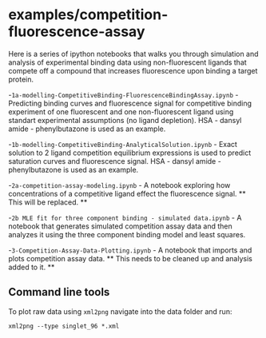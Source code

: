 # examples/competition-fluorescence-assay

Here is a series of ipython notebooks that walks you through simulation and analysis of experimental binding data using non-fluorescent ligands that compete off a compound that increases fluorescence upon binding a target protein.

-`1a-modelling-CompetitiveBinding-FluorescenceBindingAssay.ipynb` - Predicting binding curves and fluorescence signal for competitive binding experiment of one fluorescent and one non-fluorescent ligand using standart experimental assumptions (no ligand depletion). HSA - dansyl amide - phenylbutazone is used as an example.

-`1b-modelling-CompetitiveBinding-AnalyticalSolution.ipynb` - Exact solution to 2 ligand competition equilibrium expressions is used to predict saturation curves and fluorescence signal. HSA - dansyl amide - phenylbutazone is used as an example.

-`2a-competition-assay-modeling.ipynb` - A notebook exploring how concentrations of a competitive ligand effect the fluorescence signal. ** This will be replaced. **

-`2b MLE fit for three component binding - simulated data.ipynb` - A notebook that generates simulated competition assay data and then analyzes it using the three component binding model and least squares.

-`3-Competition-Assay-Data-Plotting.ipynb` - A notebook that imports and plots competition assay data. ** This needs to be cleaned up and analysis added to it. **

## Command line tools 

To plot raw data using `xml2png` navigate into the data folder and run:

`xml2png --type singlet_96 *.xml`


